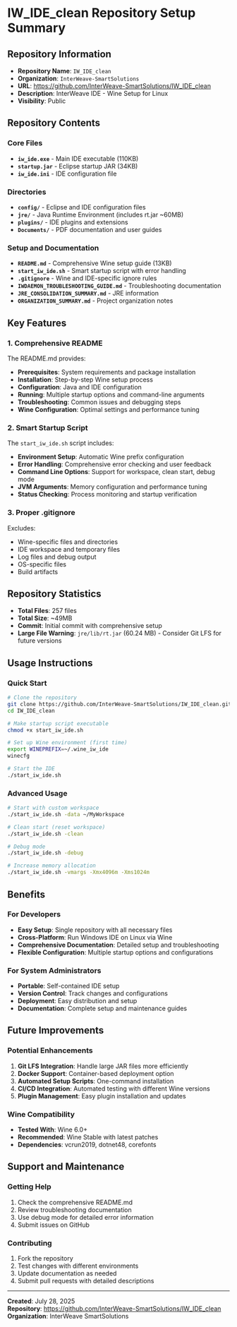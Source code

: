 # IW_IDE_clean Repository Setup Summary

## Repository Information
- **Repository Name**: `IW_IDE_clean`
- **Organization**: `InterWeave-SmartSolutions`
- **URL**: https://github.com/InterWeave-SmartSolutions/IW_IDE_clean
- **Description**: InterWeave IDE - Wine Setup for Linux
- **Visibility**: Public

## Repository Contents

### Core Files
- **`iw_ide.exe`** - Main IDE executable (110KB)
- **`startup.jar`** - Eclipse startup JAR (34KB)
- **`iw_ide.ini`** - IDE configuration file

### Directories
- **`config/`** - Eclipse and IDE configuration files
- **`jre/`** - Java Runtime Environment (includes rt.jar ~60MB)
- **`plugins/`** - IDE plugins and extensions
- **`Documents/`** - PDF documentation and user guides

### Setup and Documentation
- **`README.md`** - Comprehensive Wine setup guide (13KB)
- **`start_iw_ide.sh`** - Smart startup script with error handling
- **`.gitignore`** - Wine and IDE-specific ignore rules
- **`IWDAEMON_TROUBLESHOOTING_GUIDE.md`** - Troubleshooting documentation
- **`JRE_CONSOLIDATION_SUMMARY.md`** - JRE information
- **`ORGANIZATION_SUMMARY.md`** - Project organization notes

## Key Features

### 1. Comprehensive README
The README.md provides:
- **Prerequisites**: System requirements and package installation
- **Installation**: Step-by-step Wine setup process
- **Configuration**: Java and IDE configuration
- **Running**: Multiple startup options and command-line arguments
- **Troubleshooting**: Common issues and debugging steps
- **Wine Configuration**: Optimal settings and performance tuning

### 2. Smart Startup Script
The `start_iw_ide.sh` script includes:
- **Environment Setup**: Automatic Wine prefix configuration
- **Error Handling**: Comprehensive error checking and user feedback
- **Command Line Options**: Support for workspace, clean start, debug mode
- **JVM Arguments**: Memory configuration and performance tuning
- **Status Checking**: Process monitoring and startup verification

### 3. Proper .gitignore
Excludes:
- Wine-specific files and directories
- IDE workspace and temporary files
- Log files and debug output
- OS-specific files
- Build artifacts

## Repository Statistics
- **Total Files**: 257 files
- **Total Size**: ~49MB
- **Commit**: Initial commit with comprehensive setup
- **Large File Warning**: `jre/lib/rt.jar` (60.24 MB) - Consider Git LFS for future versions

## Usage Instructions

### Quick Start
```bash
# Clone the repository
git clone https://github.com/InterWeave-SmartSolutions/IW_IDE_clean.git
cd IW_IDE_clean

# Make startup script executable
chmod +x start_iw_ide.sh

# Set up Wine environment (first time)
export WINEPREFIX=~/.wine_iw_ide
winecfg

# Start the IDE
./start_iw_ide.sh
```

### Advanced Usage
```bash
# Start with custom workspace
./start_iw_ide.sh -data ~/MyWorkspace

# Clean start (reset workspace)
./start_iw_ide.sh -clean

# Debug mode
./start_iw_ide.sh -debug

# Increase memory allocation
./start_iw_ide.sh -vmargs -Xmx4096m -Xms1024m
```

## Benefits

### For Developers
- **Easy Setup**: Single repository with all necessary files
- **Cross-Platform**: Run Windows IDE on Linux via Wine
- **Comprehensive Documentation**: Detailed setup and troubleshooting
- **Flexible Configuration**: Multiple startup options and configurations

### For System Administrators
- **Portable**: Self-contained IDE setup
- **Version Control**: Track changes and configurations
- **Deployment**: Easy distribution and setup
- **Documentation**: Complete setup and maintenance guides

## Future Improvements

### Potential Enhancements
1. **Git LFS Integration**: Handle large JAR files more efficiently
2. **Docker Support**: Container-based deployment option
3. **Automated Setup Scripts**: One-command installation
4. **CI/CD Integration**: Automated testing with different Wine versions
5. **Plugin Management**: Easy plugin installation and updates

### Wine Compatibility
- **Tested With**: Wine 6.0+
- **Recommended**: Wine Stable with latest patches
- **Dependencies**: vcrun2019, dotnet48, corefonts

## Support and Maintenance

### Getting Help
1. Check the comprehensive README.md
2. Review troubleshooting documentation
3. Use debug mode for detailed error information
4. Submit issues on GitHub

### Contributing
1. Fork the repository
2. Test changes with different environments
3. Update documentation as needed
4. Submit pull requests with detailed descriptions

---

**Created**: July 28, 2025  
**Repository**: https://github.com/InterWeave-SmartSolutions/IW_IDE_clean  
**Organization**: InterWeave SmartSolutions
